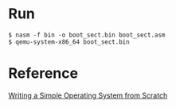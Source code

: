 # Run

```
$ nasm -f bin -o boot_sect.bin boot_sect.asm
$ qemu-system-x86_64 boot_sect.bin
```

# Reference

[Writing a Simple Operating System from Scratch](https://www.cs.bham.ac.uk/~exr/lectures/opsys/10_11/lectures/os-dev.pdf)
